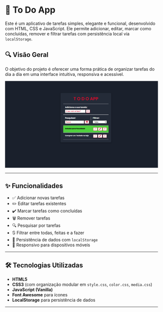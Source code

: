 # 📝 To Do App

Este é um aplicativo de tarefas simples, elegante e funcional, desenvolvido com HTML, CSS e JavaScript. Ele permite adicionar, editar, marcar como concluídas, remover e filtrar tarefas com persistência local via `localStorage`.

## 🔍 Visão Geral

O objetivo do projeto é oferecer uma forma prática de organizar tarefas do dia a dia em uma interface intuitiva, responsiva e acessível.

![preview](./assets/img/preview-img.png)

---

## ✨ Funcionalidades

- ✅ Adicionar novas tarefas
- ✏️ Editar tarefas existentes
- ✔️ Marcar tarefas como concluídas
- 🗑️ Remover tarefas
- 🔍 Pesquisar por tarefas
- 🔃 Filtrar entre todas, feitas e a fazer
- 💾 Persistência de dados com `localStorage`
- 📱 Responsivo para dispositivos móveis

---

## 🛠️ Tecnologias Utilizadas

- **HTML5**  
- **CSS3** (com organização modular em `style.css`, `color.css`, `media.css`)  
- **JavaScript (Vanilla)**  
- **Font Awesome** para ícones  
- **LocalStorage** para persistência de dados  

---



